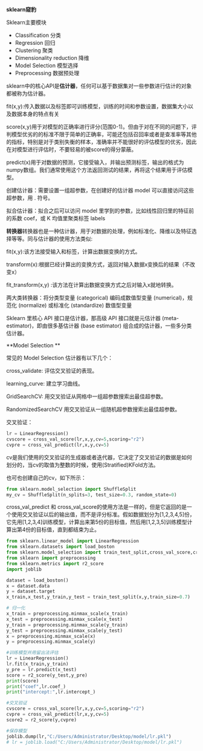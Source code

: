 **sklearn窥豹**

Sklearn主要模块

- Classification 分类
- Regression 回归
- Clustering 聚类
- Dimensionality reduction 降维
- Model Selection 模型选择
- Preprocessing 数据预处理



sklearn中的核心API是**估计器**，任何可以基于数据集对一些参数进行估计的对象都被称为估计器。

fit(x,y):传入数据以及标签即可训练模型，训练的时间和参数设置，数据集大小以及数据本身的特点有关

score(x,y)用于对模型的正确率进行评分(范围0-1)。但由于对在不同的问题下，评判模型优劣的的标准不限于简单的正确率，可能还包括召回率或者是查准率等其他的指标，特别是对于类别失衡的样本，准确率并不能很好的评估模型的优劣，因此在对模型进行评估时，不要轻易的被score的得分蒙蔽。

predict(x)用于对数据的预测，它接受输入，并输出预测标签，输出的格式为numpy数组。我们通常使用这个方法返回测试的结果，再将这个结果用于评估模型。

创建估计器：需要设置一组超参数，在创建好的估计器 model 可以直接访问这些超参数，用 . 符号。

拟合估计器：拟合之后可以访问 model 里学到的参数，比如线性回归里的特征前的系数 coef，或 K 均值里聚类标签 labels

**转换器**转换器也是一种估计器，用于对数据的处理，例如标准化、降维以及特征选择等等。同与估计器的使用方法类似:

fit(x,y):该方法接受输入和标签，计算出数据变换的方式。

transform(x):根据已经计算出的变换方式，返回对输入数据x变换后的结果（不改变x）

fit_transform(x,y) :该方法在计算出数据变换方式之后对输入x就地转换。

两大类转换器：将分类型变量 (categorical) 编码成数值型变量 (numerical)，规范化 (normalize) 或标准化 (standardize) 数值型变量

Sklearn 里核心 API 接口是估计器，那高级 API 接口就是元估计器 (meta-estimator)，即由很多基估计器 (base estimator) 组合成的估计器，一些多分类估计器。





**Model Selection **

常见的 Model Selection 估计器有以下几个：

cross_validate: 评估交叉验证的表现。

learning_curve: 建立学习曲线。  

GridSearchCV: 用交叉验证从网格中一组超参数搜索出最佳超参数。

RandomizedSearchCV 用交叉验证从一组随机超参数搜索出最佳超参数。

交叉验证：

```python
lr = LinearRegression()
cvscore = cross_val_score(lr,x,y,cv=5,scoring="r2")
cvpre = cross_val_predict(lr,x,y,cv=5)
```

cv是我们使用的交叉验证的生成器或者迭代器，它决定了交叉验证的数据是如何划分的，当cv的取值为整数的时候，使用(Stratified)KFold方法。

也可也创建自己的cv，如下所示：

```python
from sklearn.model_selection import ShuffleSplit
my_cv = ShuffleSplit(n_splits=3, test_size=0.3, random_state=0)
```

cross_val_predict 和 cross_val_score的使用方法是一样的，但是它返回的是一个使用交叉验证以后的输出值，而不是评分标准。假如数据划分为[1,2,3,4,5]份，它先用[1,2,3,4]训练模型，计算出来第5份的目标值，然后用[1,2,3,5]训练模型计算出第4份的目标值，直到都结束为止。



```python
from sklearn.linear_model import LinearRegression
from sklearn.datasets import load_boston
from sklearn.model_selection import train_test_split,cross_val_score,cross_val_predict
from sklearn import preprocessing
from sklearn.metrics import r2_score
import joblib

dataset = load_boston()
x = dataset.data
y = dataset.target
x_train,x_test,y_train,y_test = train_test_split(x,y,train_size=0.7)

# 归一化
x_train = preprocessing.minmax_scale(x_train)
x_test = preprocessing.minmax_scale(x_test)
y_train = preprocessing.minmax_scale(y_train)
y_test = preprocessing.minmax_scale(y_test)
x = preprocessing.minmax_scale(x)
y = preprocessing.minmax_scale(y)

#训练模型并用留出法评估
lr = LinearRegression()
lr.fit(x_train,y_train)
y_pre = lr.predict(x_test)
score = r2_score(y_test,y_pre)
print(score)
print("coef",lr.coef_)
print("intercept:",lr.intercept_)

#交叉验证
cvscore = cross_val_score(lr,x,y,cv=5,scoring="r2")
cvpre = cross_val_predict(lr,x,y,cv=5)
score2 = r2_score(y,cvpre)

#保存模型
joblib.dump(lr,"C:/Users/Administrator/Desktop/model/lr.pkl")
# lr = joblib.load("C:/Users/Administrator/Desktop/model/lr.pkl")
```


